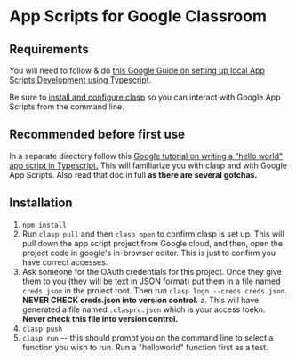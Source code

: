 # App Scripts for Google Classroom

## Requirements

You will need to follow & do [this Google Guide on setting up local App Scripts Development using Typescript](https://developers.google.com/apps-script/guides/typescript).

Be sure to [install and configure clasp](https://github.com/google/clasp) so you can interact with Google App Scripts from the command line.

## Recommended before first use

In a separate directory follow this [Google tutorial on writing a "hello world" app script in Typescript.](https://github.com/google/clasp/blob/master/docs/typescript.md) This will familiarize you with clasp and with Google App Scripts. Also read that doc in full **as there are several gotchas.**

## Installation

1. `npm install`
2. Run `clasp pull` and then `clasp open` to confirm clasp is set up. This will pull down the app script project from Google cloud, and then, open the project code in google's in-browser editor. This is just to confirm you have correct accesses.
3. Ask someone for the OAuth credentials for this project. Once they give them to you (they will be text in JSON format) put them in a file named `creds.json` in the project root. Then run `clasp logn --creds creds.json`. **NEVER CHECK creds.json into version control.**
    a. This will have generated a file named `.clasprc.json` which is your access toekn. **Never check this file into version control.**
4. `clasp push`
5. `clasp run` -- this should prompt you on the command line to select a function you wish to run. Run a "helloworld" function first as a test.
